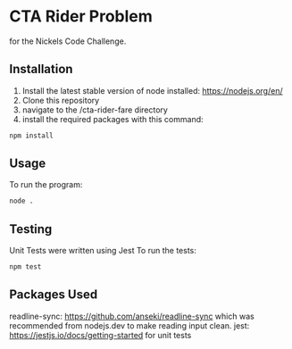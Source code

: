 # CTA Rider Problem

for the Nickels Code Challenge.

## Installation

1. Install the latest stable version of node installed: https://nodejs.org/en/
2. Clone this repository
3. navigate to the /cta-rider-fare directory
4. install the required packages with this command:
```bash
npm install
```

## Usage

To run the program:
```bash
node .
```

## Testing

Unit Tests were written using Jest
To run the tests:
```bash
npm test
```

## Packages Used
readline-sync: https://github.com/anseki/readline-sync which was recommended from nodejs.dev to make reading input clean.
jest: https://jestjs.io/docs/getting-started for unit tests

